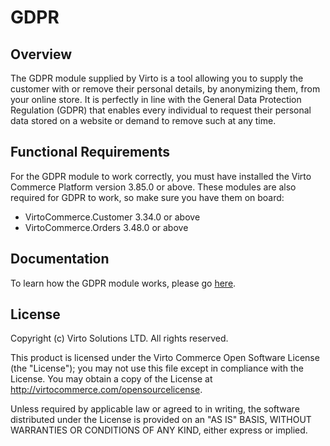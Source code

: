 # GDPR

## Overview

The GDPR module supplied by Virto is a tool allowing you to supply the customer with or remove their personal details, by anonymizing them, from your online store. It is perfectly in line with the General Data Protection Regulation (GDPR) that enables every individual to request their personal data stored on a website or demand to remove such at any time.

## Functional Requirements

For the GDPR module to work correctly, you must have installed the Virto Commerce Platform version 3.85.0 or above.
These modules are also required for GDPR to work, so make sure you have them on board:
+ VirtoCommerce.Customer 3.34.0 or above
+ VirtoCommerce.Orders 3.48.0 or above

## Documentation

To learn how the GDPR module works, please go [here](https://virtocommerce.com/docs/modules/gdpr/gdpr).

## License

Copyright (c) Virto Solutions LTD.  All rights reserved.

This product is licensed under the Virto Commerce Open Software License (the "License"); you
may not use this file except in compliance with the License. You may
obtain a copy of the License at <http://virtocommerce.com/opensourcelicense>.

Unless required by applicable law or agreed to in writing, the software
distributed under the License is provided on an "AS IS" BASIS,
WITHOUT WARRANTIES OR CONDITIONS OF ANY KIND, either express or
implied.
